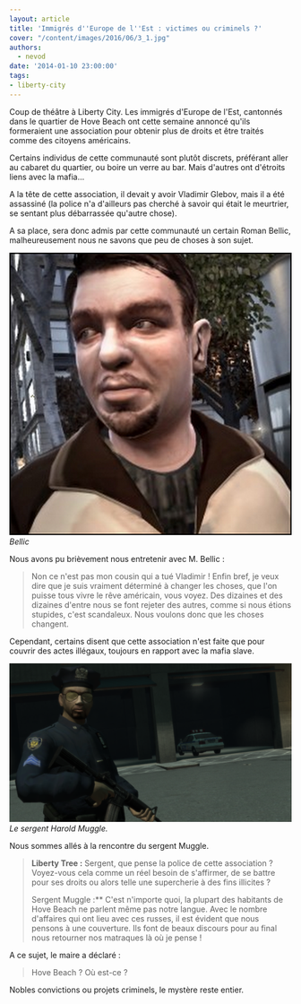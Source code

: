 ```yaml
---
layout: article
title: 'Immigrés d''Europe de l''Est : victimes ou criminels ?'
cover: "/content/images/2016/06/3_1.jpg"
authors:
  - nevod
date: '2014-01-10 23:00:00'
tags:
- liberty-city
---
```


Coup de théâtre à Liberty City. Les immigrés d'Europe de l'Est, cantonnés dans le quartier de Hove Beach ont cette semaine annoncé qu'ils formeraient une association pour obtenir plus de droits et être traités comme des citoyens américains.

Certains individus de cette communauté sont plutôt discrets, préférant aller au cabaret du quartier, ou boire un verre au bar. Mais d'autres ont d'étroits liens avec la mafia...

A la tête de cette association, il devait y avoir Vladimir Glebov, mais il a été assassiné (la police n'a d'ailleurs pas cherché à savoir qui était le meurtrier, se sentant plus débarrassée qu'autre chose).

A sa place, sera donc admis par cette communauté un certain Roman Bellic, malheureusement nous ne savons que peu de choses à son sujet.

![Bellic](/content/images/2016/06/3_4.png)
_Bellic_

Nous avons pu brièvement nous entretenir avec M. Bellic :

> Non ce n'est pas mon cousin qui a tué Vladimir ! Enfin bref, je veux dire que je suis vraiment déterminé à changer les choses, que l'on puisse tous vivre le rêve américain, vous voyez. Des dizaines et des dizaines d'entre nous se font rejeter des autres, comme si nous étions stupides, c'est scandaleux. Nous voulons donc que les choses changent.

Cependant, certains disent que cette association n'est faite que pour couvrir des actes illégaux, toujours en rapport avec la mafia slave.

![Le sergent Harold Muggle.](/content/images/2016/06/3_3.png)
_Le sergent Harold Muggle._

Nous sommes allés à la rencontre du sergent Muggle.

> **Liberty Tree :** Sergent, que pense la police de cette association ? Voyez-vous cela comme un réel besoin de s'affirmer, de se battre pour ses droits ou alors telle une supercherie à des fins illicites ?
> 
> Sergent Muggle :\*\* C'est n'importe quoi, la plupart des habitants de Hove Beach ne parlent même pas notre langue. Avec le nombre d'affaires qui ont lieu avec ces russes, il est évident que nous pensons à une couverture. Ils font de beaux discours pour au final nous retourner nos matraques là où je pense !

A ce sujet, le maire a déclaré :

> Hove Beach ? Où est-ce ?

Nobles convictions ou projets criminels, le mystère reste entier.